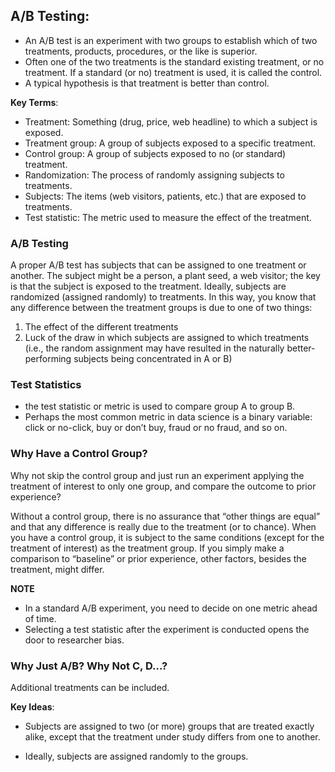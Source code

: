 ## A/B Testing:

- An A/B test is an experiment with two groups to establish which of two treatments, products, procedures, or the like is superior. 
- Often one of the two treatments is the standard existing treatment, or no treatment. If a standard (or no) treatment is used, 
it is called the control. 
- A typical hypothesis is that treatment is better than control.

**Key Terms**:
- Treatment: Something (drug, price, web headline) to which a subject is exposed.
- Treatment group: A group of subjects exposed to a specific treatment.
- Control group: A group of subjects exposed to no (or standard) treatment.
- Randomization: The process of randomly assigning subjects to treatments.
- Subjects: The items (web visitors, patients, etc.) that are exposed to treatments.
- Test statistic: The metric used to measure the effect of the treatment.

### A/B Testing
A proper A/B test has subjects that can be assigned to one treatment or another. The subject might be a person, a plant seed, a web visitor; the key is that the subject is exposed to the treatment. Ideally, subjects are randomized (assigned randomly) to treatments. In this way, you know that any difference between the treatment groups is due to one of two things:

1. The effect of the different treatments
2. Luck of the draw in which subjects are assigned to which treatments (i.e., the random assignment may have resulted in the naturally better-performing subjects being concentrated in A or B)

### Test Statistics
- the test statistic or metric is used to compare group A to group B. 
- Perhaps the most common metric in data science is a binary variable: click or no-click, buy or don’t buy, fraud or no fraud, and so on.

### Why Have a Control Group?
Why not skip the control group and just run an experiment applying the treatment of interest to only one group, and compare the outcome to prior experience?

Without a control group, there is no assurance that “other things are equal” and that any difference is really due to the treatment (or to chance). When you have a control group, it is subject to the same conditions (except for the treatment of interest) as the treatment group. If you simply make a comparison to “baseline” or prior experience, other factors, besides the treatment, might differ.

**NOTE** 
- In a standard A/B experiment, you need to decide on one metric ahead of time. 
 - Selecting a test statistic after the experiment is conducted opens the door to researcher bias.
 
### Why Just A/B? Why Not C, D…?
Additional treatments can be included.


**Key Ideas**:
- Subjects are assigned to two (or more) groups that are treated exactly alike, except that the treatment under study differs from one to another.

- Ideally, subjects are assigned randomly to the groups.
